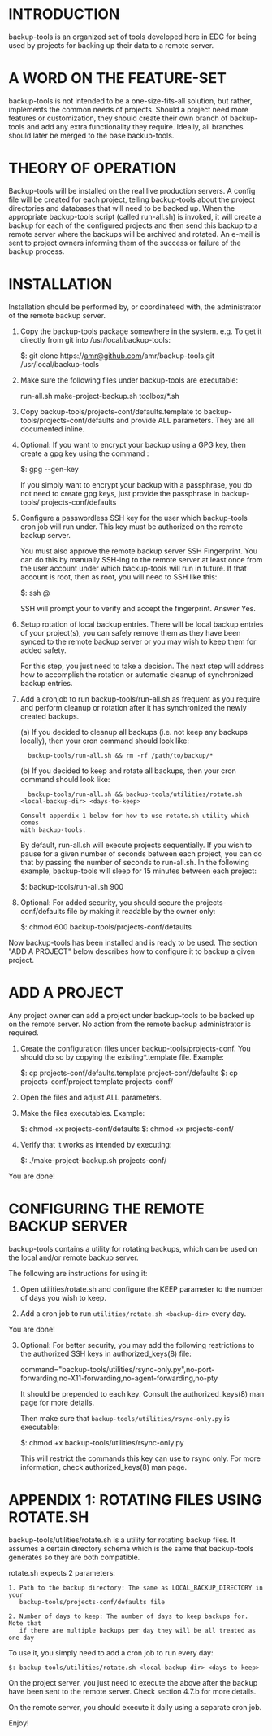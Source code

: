 INTRODUCTION
============

  backup-tools is an organized set of tools developed here in EDC for being used
  by projects for backing up their data to a remote server.


A WORD ON THE FEATURE-SET
=========================

  backup-tools is not intended to be a one-size-fits-all solution, but rather,
  implements the common needs of projects. Should a project need more features
  or customization, they should create their own branch of backup-tools and add
  any extra functionality they require. Ideally, all branches should later be
  merged to the base backup-tools.


THEORY OF OPERATION
===================

  Backup-tools will be installed on the real live production servers. A config
  file will be created for each project, telling backup-tools about the project
  directories and databases that will need to be backed up. When the appropriate
  backup-tools script (called run-all.sh) is invoked, it will create a backup
  for each of the configured projects and then send this backup to a remote
  server where the backups will be archived and rotated. An e-mail is sent to
  project owners informing them of the success or failure of the backup process.


INSTALLATION
============

  Installation should be performed by, or coordinateed with, the administrator
  of the remote backup server.

  1. Copy the backup-tools package somewhere in the system. e.g. To get it
     directly from git into /usr/local/backup-tools:

       $: git clone https://amr@github.com/amr/backup-tools.git /usr/local/backup-tools

  2. Make sure the following files under backup-tools are executable:

     run-all.sh
     make-project-backup.sh
     toolbox/*.sh

  3. Copy backup-tools/projects-conf/defaults.template to backup-tools/projects-conf/defaults and provide ALL parameters. They
     are all documented inline.

  4. Optional: If you want to encrypt your backup using a GPG key, then create
     a gpg key using the command :

       $: gpg --gen-key

     If you simply want to encrypt your backup with a passphrase, you do not
     need to create gpg keys, just provide the passphrase in backup-tools/
     projects-conf/defaults

  5. Configure a passwordless SSH key for the user which backup-tools cron job
     will run under. This key must be authorized on the remote backup server.

     You must also approve the remote backup server SSH Fingerprint. You can do
     this by manually SSH-ing to the remote server at least once from the user
     account under which backup-tools will run in future. If that account is
     root, then as root, you will need to SSH like this:

       $: ssh <remote-backup-user>@<remote-backup-host>

     SSH will prompt your to verify and accept the fingerprint. Answer Yes.

  6. Setup rotation of local backup entries. There will be local backup entries
     of your project(s), you can safely remove them as they have been synced to
     the remote backup server or you may wish to keep them for added safety.

     For this step, you just need to take a decision. The next step will address
     how to accomplish the rotation or automatic cleanup of synchronized backup
     entries.

  7. Add a cronjob to run backup-tools/run-all.sh as frequent as you require and
     perform cleanup or rotation after it has synchronized the newly created
     backups.

     (a) If you decided to cleanup all backups (i.e. not keep any backups
         locally), then your cron command should look like:

           backup-tools/run-all.sh && rm -rf /path/to/backup/*

     (b) If you decided to keep and rotate all backups, then your cron command
         should look like:

           backup-tools/run-all.sh && backup-tools/utilities/rotate.sh <local-backup-dir> <days-to-keep>

         Consult appendix 1 below for how to use rotate.sh utility which comes
         with backup-tools.

     By default, run-all.sh will execute projects sequentially. If you wish to
     pause for a given number of seconds between each project, you can do that
     by passing the number of seconds to run-all.sh. In the following example,
     backup-tools will sleep for 15 minutes between each project:

       $: backup-tools/run-all.sh 900

  8. Optional: For added security, you should secure the projects-conf/defaults
     file by making it readable by the owner only:

       $: chmod 600 backup-tools/projects-conf/defaults

  Now backup-tools has been installed and is ready to be used. The section "ADD
  A PROJECT" below describes how to configure it to backup a given project.


ADD A PROJECT
=============

  Any project owner can add a project under backup-tools to be backed up on the
  remote server. No action from the remote backup administrator is required.

  1. Create the configuration files under backup-tools/projects-conf. You should
     do so by copying the existing*.template file. Example:

       $: cp projects-conf/defaults.template project-conf/defaults
       $: cp projects-conf/project.template projects-conf/<your-project-name>
      
  2. Open the files and adjust ALL parameters.

  3. Make the files executables. Example:

       $: chmod +x projects-conf/defaults
       $: chmod +x projects-conf/<your-project-name>

  4. Verify that it works as intended by executing:

       $: ./make-project-backup.sh projects-conf/<your-project-name>

  You are done!


CONFIGURING THE REMOTE BACKUP SERVER
====================================

  backup-tools contains a utility for rotating backups, which can be used on the
  local and/or remote backup server.

  The following are instructions for using it:

  1. Open utilities/rotate.sh and configure the KEEP parameter to the number
     of days you wish to keep.

  2. Add a cron job to run `utilities/rotate.sh <backup-dir>` every day.

  You are done!

  3. Optional: For better security, you may add the following restrictions to
     the authorized SSH keys in authorized_keys(8) file:

       command="backup-tools/utilities/rsync-only.py",no-port-forwarding,no-X11-forwarding,no-agent-forwarding,no-pty

     It should be prepended to each key. Consult the authorized_keys(8) man page
     for more details.

     Then make sure that `backup-tools/utilities/rsync-only.py` is executable:

       $: chmod +x backup-tools/utilities/rsync-only.py

     This will restrict the commands this key can use to rsync only. For more
     information, check authorized_keys(8) man page.


APPENDIX 1: ROTATING FILES USING ROTATE.SH
==========================================

  backup-tools/utilities/rotate.sh is a utility for rotating backup files. It
  assumes a certain directory schema which is the same that backup-tools
  generates so they are both compatible.

  rotate.sh expects 2 parameters:

    1. Path to the backup directory: The same as LOCAL_BACKUP_DIRECTORY in your
       backup-tools/projects-conf/defaults file

    2. Number of days to keep: The number of days to keep backups for. Note that
       if there are multiple backups per day they will be all treated as one day

  To use it, you simply need to add a cron job to run every day:

    $: backup-tools/utilities/rotate.sh <local-backup-dir> <days-to-keep>

  On the project server, you just need to execute the above after the backup
  have been sent to the remote server. Check section 4.7.b for more details.

  On the remote server, you should execute it daily using a separate cron job.


Enjoy!

